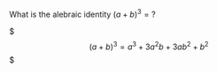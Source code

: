 What is the alebraic identity $(a+b)^3 = ?$
<!--question-->
$$$
(a+b)^3 = a^3 + 3a^2b + 3ab^2 + b^2
$$$
